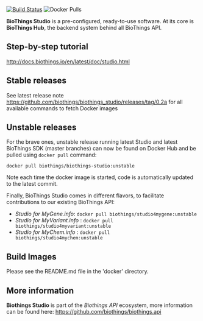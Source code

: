 [![Build Status](https://travis-ci.org/biothings/biothings_studio.svg?branch=0.2a)](https://travis-ci.org/biothings/biothings_studio) ![Docker Pulls](https://img.shields.io/docker/pulls/biothings/biothings-studio)

**BioThings Studio** is a pre-configured, ready-to-use software. At its core is **BioThings Hub**, the backend system behind all BioThings API.


## Step-by-step tutorial
http://docs.biothings.io/en/latest/doc/studio.html

## Stable releases
See latest release note https://github.com/biothings/biothings_studio/releases/tag/0.2a for all available commands to fetch Docker images

## Unstable releases

For the brave ones, unstable release running latest Studio and latest BioThings SDK (master branches) can now be found on Docker Hub and be pulled using `docker pull` command:

```
docker pull biothings/biothings-studio:unstable
```

Note each time the docker image is started, code is automatically updated to the latest commit.

Finally, BioThings Studio comes in different flavors, to facilitate contributions to our existing BioThings API:

- *Studio for MyGene.info*: `docker pull biothings/studio4mygene:unstable`
- *Studio for MyVariant.info* : `docker pull biothings/studio4myvariant:unstable`
- *Studio for MyChem.info* : `docker pull biothings/studio4mychem:unstable`


## Build Images

Please see the README.md file in the 'docker' directory.

## More information

**Biothings Studio** is part of the *Biothings API* ecosystem, more information can be found here: https://github.com/biothings/biothings.api
